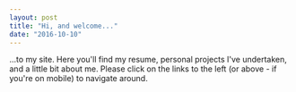 ```yaml
---
layout: post
title: "Hi, and welcome..."
date: "2016-10-10"
---
```


...to my site. Here you'll find my resume, personal projects I've undertaken, and a little bit about me. Please click on the links to the left (or above - if you're on mobile) to navigate around.
